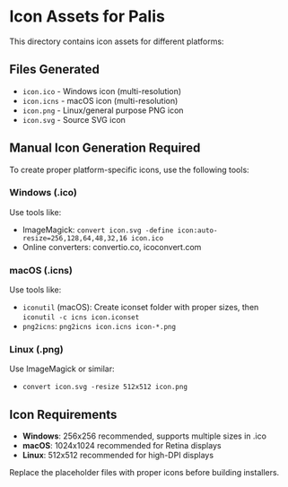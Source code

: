 # Icon Assets for Palis

This directory contains icon assets for different platforms:

## Files Generated
- `icon.ico` - Windows icon (multi-resolution)
- `icon.icns` - macOS icon (multi-resolution) 
- `icon.png` - Linux/general purpose PNG icon
- `icon.svg` - Source SVG icon

## Manual Icon Generation Required

To create proper platform-specific icons, use the following tools:

### Windows (.ico)
Use tools like:
- ImageMagick: `convert icon.svg -define icon:auto-resize=256,128,64,48,32,16 icon.ico`
- Online converters: convertio.co, icoconvert.com

### macOS (.icns)  
Use tools like:
- `iconutil` (macOS): Create iconset folder with proper sizes, then `iconutil -c icns icon.iconset`
- `png2icns`: `png2icns icon.icns icon-*.png`

### Linux (.png)
Use ImageMagick or similar:
- `convert icon.svg -resize 512x512 icon.png`

## Icon Requirements
- **Windows**: 256x256 recommended, supports multiple sizes in .ico
- **macOS**: 1024x1024 recommended for Retina displays
- **Linux**: 512x512 recommended for high-DPI displays

Replace the placeholder files with proper icons before building installers.
